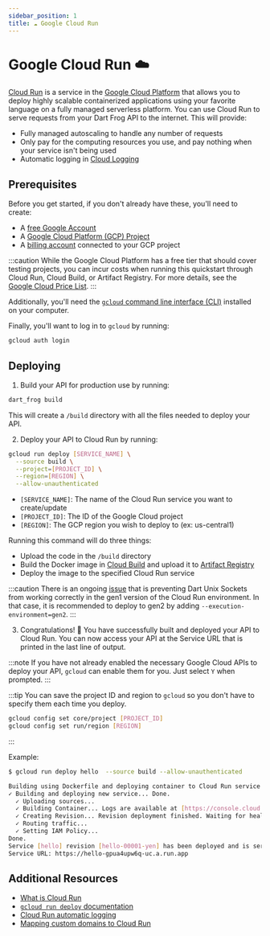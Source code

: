 ```yaml
---
sidebar_position: 1
title: ☁️ Google Cloud Run
---
```


# Google Cloud Run ☁️

[Cloud Run](https://cloud.google.com/run) is a service in the [Google Cloud Platform](https://cloud.google.com/) that allows you to deploy highly scalable containerized applications using your favorite language on a fully managed serverless platform. You can use Cloud Run to serve requests from your Dart Frog API to the internet. This will provide:

- Fully managed autoscaling to handle any number of requests
- Only pay for the computing resources you use, and pay nothing when your service isn't being used
- Automatic logging in [Cloud Logging](https://cloud.google.com/logging)

## Prerequisites

Before you get started, if you don't already have these, you'll need to create:

- A [free Google Account](https://support.google.com/accounts/answer/27441?hl=en)
- A [Google Cloud Platform (GCP) Project](https://cloud.google.com/resource-manager/docs/creating-managing-projects)
- A [billing account](https://cloud.google.com/billing/docs/how-to/manage-billing-account#create_a_new_billing_account) connected to your GCP project

:::caution
While the Google Cloud Platform has a free tier that should cover testing projects, you can incur costs when running this quickstart through Cloud Run, Cloud Build, or Artifact Registry. For more details, see the [Google Cloud Price List](https://cloud.google.com/pricing/list).
:::

Additionally, you'll need the [`gcloud` command line interface (CLI)](https://cloud.google.com/sdk/docs/install) installed on your computer.

Finally, you'll want to log in to `gcloud` by running:

```bash
gcloud auth login
```

## Deploying

1. Build your API for production use by running:

```bash
dart_frog build
```

This will create a `/build` directory with all the files needed to deploy your API.

2. Deploy your API to Cloud Run by running:

```bash
gcloud run deploy [SERVICE_NAME] \
  --source build \
  --project=[PROJECT_ID] \
  --region=[REGION] \
  --allow-unauthenticated
```

- `[SERVICE_NAME]`: The name of the Cloud Run service you want to create/update
- `[PROJECT_ID]`: The ID of the Google Cloud project
- `[REGION]`: The GCP region you wish to deploy to (ex: us-central1)

Running this command will do three things:

- Upload the code in the `/build` directory
- Build the Docker image in [Cloud Build](https://cloud.google.com/build) and upload it to [Artifact Registry](https://cloud.google.com/artifact-registry)
- Deploy the image to the specified Cloud Run service

:::caution
There is an ongoing [issue](https://github.com/google/gvisor/issues/7331) that is preventing Dart Unix Sockets from working correctly in the gen1 version of the Cloud Run environment. In that case, it is recommended to deploy to gen2 by adding `--execution-environment=gen2`.
:::

3. Congratulations! 🎉 You have successfully built and deployed your API to Cloud Run. You can now access your API at the Service URL that is printed in the last line of output.

:::note
If you have not already enabled the necessary Google Cloud APIs to deploy your API, `gcloud` can enable them for you. Just select `Y` when prompted.
:::

:::tip
You can save the project ID and region to `gcloud` so you don't have to specify them each time you deploy.

```bash
gcloud config set core/project [PROJECT_ID]
gcloud config set run/region [REGION]
```

:::

Example:

```bash
$ gcloud run deploy hello  --source build --allow-unauthenticated

Building using Dockerfile and deploying container to Cloud Run service [hello] in project [dart-demo] region [us-central1]
✓ Building and deploying new service... Done.
  ✓ Uploading sources...
  ✓ Building Container... Logs are available at [https://console.cloud.google.com/cloud-build/builds/df7f07d1-d88b-4443-a2b1-bdfd3cdab15b?project=700116488077].
  ✓ Creating Revision... Revision deployment finished. Waiting for health check to begin.
  ✓ Routing traffic...
  ✓ Setting IAM Policy...
Done.
Service [hello] revision [hello-00001-yen] has been deployed and is serving 100 percent of traffic.
Service URL: https://hello-gpua4upw6q-uc.a.run.app
```

## Additional Resources

- [What is Cloud Run](https://cloud.google.com/run/docs/overview/what-is-cloud-run)
- [`gcloud run deploy` documentation](https://cloud.google.com/sdk/gcloud/reference/run/deploy)
- [Cloud Run automatic logging](https://cloud.google.com/run/docs/logging)
- [Mapping custom domains to Cloud Run](https://cloud.google.com/run/docs/mapping-custom-domains)
